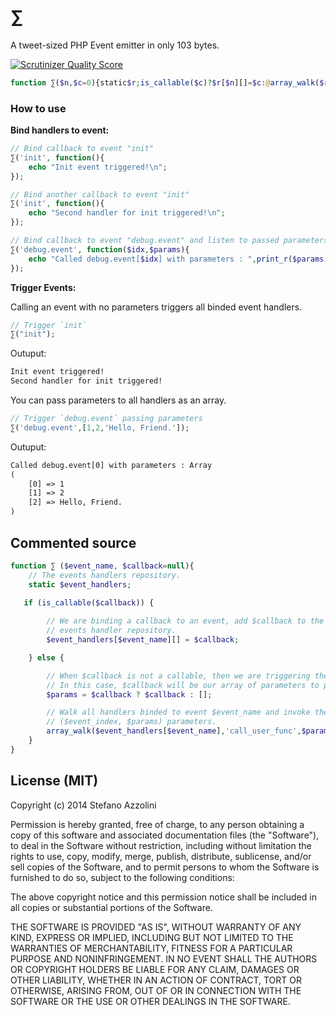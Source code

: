 # ∑

A tweet-sized PHP Event emitter in only 103 bytes.

[![Scrutinizer Quality Score](https://scrutinizer-ci.com/g/lastguest/mu/badges/quality-score.png?s=e29b47be8993b94957e9e6e9f37edd6184f6c753)](https://scrutinizer-ci.com/g/lastguest/mu/)

```php
function ∑($n,$c=0){static$r;is_callable($c)?$r[$n][]=$c:@array_walk($r[$n],'call_user_func',$c?:[]);}
```

### How to use

**Bind handlers to event:** 

```php
// Bind callback to event "init"
∑('init', function(){
    echo "Init event triggered!\n";
});

// Bind another callback to event "init"
∑('init', function(){
    echo "Second handler for init triggered!\n";
});

// Bind callback to event "debug.event" and listen to passed parameters
∑('debug.event', function($idx,$params){
    echo "Called debug.event[$idx] with parameters : ",print_r($params,true),"\n";
});
```

**Trigger Events:**
	
Calling an event with no parameters triggers all binded event handlers.
	
```php
// Trigger `init`
∑("init");
```

Outuput:

```html
Init event triggered!
Second handler for init triggered!
```

You can pass parameters to all handlers as an array. 

```php
// Trigger `debug.event` passing parameters
∑('debug.event',[1,2,'Hello, Friend.']);
```

Outuput:

```html
Called debug.event[0] with parameters : Array
(
    [0] => 1
    [1] => 2
    [2] => Hello, Friend.
)
```

## Commented source

```php
function ∑ ($event_name, $callback=null){
    // The events handlers repository.
    static $event_handlers;
 
   if (is_callable($callback)) {

        // We are binding a callback to an event, add $callback to the
        // events handler repository.
        $event_handlers[$event_name][] = $callback;

    } else {

        // When $callback is not a callable, then we are triggering the event.
        // In this case, $callback will be our array of parameters to pass to event handlers 
        $params = $callback ? $callback : [];

        // Walk all handlers binded to event $event_name and invoke them with the
        // ($event_index, $params) parameters.
        array_walk($event_handlers[$event_name],'call_user_func',$params);
    }
} 
```


## License (MIT)

Copyright (c) 2014 Stefano Azzolini

Permission is hereby granted, free of charge, to any person
obtaining a copy of this software and associated documentation
files (the "Software"), to deal in the Software without
restriction, including without limitation the rights to use,
copy, modify, merge, publish, distribute, sublicense, and/or sell
copies of the Software, and to permit persons to whom the
Software is furnished to do so, subject to the following
conditions:

The above copyright notice and this permission notice shall be
included in all copies or substantial portions of the Software.

THE SOFTWARE IS PROVIDED "AS IS", WITHOUT WARRANTY OF ANY KIND,
EXPRESS OR IMPLIED, INCLUDING BUT NOT LIMITED TO THE WARRANTIES
OF MERCHANTABILITY, FITNESS FOR A PARTICULAR PURPOSE AND
NONINFRINGEMENT. IN NO EVENT SHALL THE AUTHORS OR COPYRIGHT
HOLDERS BE LIABLE FOR ANY CLAIM, DAMAGES OR OTHER LIABILITY,
WHETHER IN AN ACTION OF CONTRACT, TORT OR OTHERWISE, ARISING
FROM, OUT OF OR IN CONNECTION WITH THE SOFTWARE OR THE USE OR
OTHER DEALINGS IN THE SOFTWARE.
